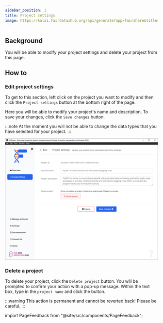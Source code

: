 ```yaml
---
sidebar_position: 3
title: Project settings
image: https://kalai.fairdataihub.org/api/generate?app=fairshare&title=Project%20settings&description=Curate%20and%20Share%20%7C%20Projects
---
```


## Background

You will be able to modify your project settings and delete your project from this page.

## How to

### Edit project settings

To get to this section, left click on the project you want to modify and then click the `Project settings` button at the bottom right of the page.

Here you will be able to modify your project's name and description. To save your changes, click the `Save changes` button.

:::note
At the moment you will not be able to change the data types that you have selected for your project.
:::

![](./images/projectSettings.png)

### Delete a project

To delete your project, click the `Delete project` button. You will be prompted to confirm your action with a pop-up message.
Within the text box, type in the `project name` and click the button.

:::warning
This action is permanent and cannot be reverted back! Please be careful.
:::

import PageFeedback from "@site/src/components/PageFeedback";

<PageFeedback />
